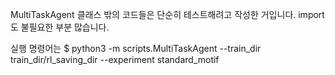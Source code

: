 MultiTaskAgent 클래스 밖의 코드들은 단순히 테스트해려고 작성한 거입니다.
import도 불필요한 부분 많습니다.

실행 명령어는
$ python3 -m scripts.MultiTaskAgent --train_dir train_dir/rl_saving_dir --experiment standard_motif
